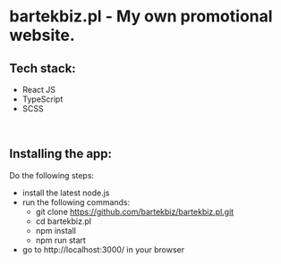 # bartekbiz.pl - My own promotional website.

## Tech stack:
* React JS
* TypeScript
* SCSS

</br>

## Installing the app:
Do the following steps:
* install the latest node.js
* run the following commands:
	* <c>git clone https://github.com/bartekbiz/bartekbiz.pl.git</c>
	* <c>cd bartekbiz.pl</c>
	* <c>npm install</c>
	* <c>npm run start</c>
* go to http://localhost:3000/ in your browser

